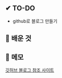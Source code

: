 ## ✔ TO-DO

- github로 블로그 만들기

## 💾 배운 것

## 📝 메모

[깃허브 블로그 참조 사이트](https://ansohxxn.github.io/blog/i-made-my-blog/)
